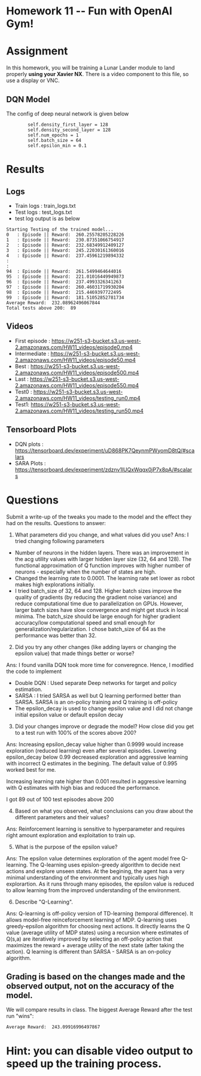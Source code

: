 # Homework 11 -- Fun with OpenAI Gym!


# Assignment
In this homework, you will be training a Lunar Lander module to land properly **using your Xavier NX**. There is a video component to this file, so use a display or VNC.

## DQN Model 
The config of deep neural network is given below


```
        self.density_first_layer = 128
        self.density_second_layer = 128
        self.num_epochs = 1
        self.batch_size = 64
        self.epsilon_min = 0.1
```



# Results 
## Logs
 * Train logs : train_logs.txt
 * Test logs : test_logs.txt
 * test log output is as below


```
Starting Testing of the trained model...
0 	: Episode || Reward:  260.25578205228226
1 	: Episode || Reward:  230.87351066754917
2 	: Episode || Reward:  232.68349912409127
3 	: Episode || Reward:  245.22030161360016
4 	: Episode || Reward:  237.45961219894332
:
:
94 	: Episode || Reward:  261.5499464644016
95 	: Episode || Reward:  221.01016449949873
96 	: Episode || Reward:  237.4993326341263
97 	: Episode || Reward:  260.46031719930204
98 	: Episode || Reward:  215.4469397722495
99 	: Episode || Reward:  181.51052852781734
Average Reward:  232.08962496067844
Total tests above 200:  89

```

## Videos

* First episode : https://w251-s3-bucket.s3.us-west-2.amazonaws.com/HW11_videos/episode0.mp4
* Intermediate : https://w251-s3-bucket.s3.us-west-2.amazonaws.com/HW11_videos/episode50.mp4
* Best : https://w251-s3-bucket.s3.us-west-2.amazonaws.com/HW11_videos/episode500.mp4
* Last : https://w251-s3-bucket.s3.us-west-2.amazonaws.com/HW11_videos/episode550.mp4
* Test0 : https://w251-s3-bucket.s3.us-west-2.amazonaws.com/HW11_videos/testing_run0.mp4
* Test1: https://w251-s3-bucket.s3.us-west-2.amazonaws.com/HW11_videos/testing_run50.mp4

## Tensorboard Plots

* DQN plots : https://tensorboard.dev/experiment/uD868PK7QeynmPWyomD8tQ/#scalars
* SARA Plots : https://tensorboard.dev/experiment/zdznv1lUQxWqqx0jP7x8pA/#scalars

# Questions
Submit a write-up of the tweaks you made to the model and the effect they had on the results. 
Questions to answer:
1) What parameters did you change, and what values did you use? 
Ans:  I tried changing following parameters
 *  Number of neurons in the hidden layers.  There was an improvement in the acg utility values with larger hidden layer size (32, 64 and 128).  The functional approximation of Q function improves with higher number of neurons - especially when the number of states are high. 
 *  Changed the learning rate to 0.0001. The learning rate set lower as robot makes high explorations initially.
 *  I tried batch_size of 32, 64 and 128. Higher batch sizes improve the quality of gradients (by reducing the gradient noise variance) and reduce computational time due to parallelization on GPUs.  However, larger batch sizes have slow convergence and might get stuck in local minima. The batch_size should be large enough for higher gradient accuracy/low computational speed and small enough for generalization/regularization. I chose batch_size of 64 as the performance was better than 32.


2) Did you try any other changes (like adding layers or changing the epsilon value) that made things better or worse?

Ans: I found vanilla DQN took more time for converegnce.  Hence, I modified the code to implement 
 *  Double DQN : Used separate Deep networks for target and policy estimation.
 *  SARSA : I tried SARSA as well but Q learning performed better than SARSA.  SARSA is an on-policy training and Q training is off-policy
 *  The epsilon_decay is used to change epsilon value and I did not change initial epsilon value or default epsilon decay


3) Did your changes improve or degrade the model? How close did you get to a test run with 100% of the scores above 200?

Ans: Increasing epsilon_decay value higher than 0.9999 would increase exploration (reduced learning) even after several episodes. Lowering epsilon_decay below 0.99 decreased exploration and aggressive learning with incorrect Q estimates in the begining. The default value of 0.995 worked best for me.

Increasing learning rate higher than 0.001 resulted in aggressive learning with Q estimates with high bias and reduced the performance.

I got 89 out of 100 test episodes above 200

4) Based on what you observed, what conclusions can you draw about the different parameters and their values? 

Ans: Reinforcement learning is sensitive to hyperparameter and requires right amount exploration and exploitation to train up.

5) What is the purpose of the epsilon value?

Ans: The epsilon value determines exploration of the agent model free Q-learning. The Q-learning uses epislon-greedy algorithm to decide next actions and explore unseen states. At the begining, the agent has a very minimal understanding of the environment and typically uses high explorartion. As it runs through many episodes, the epsilon value is reduced to allow learning from the improved understanding of the environment.

6) Describe "Q-Learning".

Ans: Q-learning is off-policy version of TD-learning (temporal difference).  It allows model-free reinceforcement learning of MDP. Q-learning uses greedy-epsilon algorithm for choosing next actions. It directly learns the Q value (average utility of MDP states) using a recursion where estimates of Q(s,a) are iteratively improved by selecting an off-policy action that maximizes the reward + average utility of the next state (after taking the action). Q learning is different than SARSA - SARSA is an on-policy algorithm.

## Grading is based on the changes made and the observed output, not on the accuracy of the model.

We will compare results in class. The biggest Average Reward after the test run "wins":

```
Average Reward:  243.09916996497867
```

# Hint: you can disable video output to speed up the training process.
